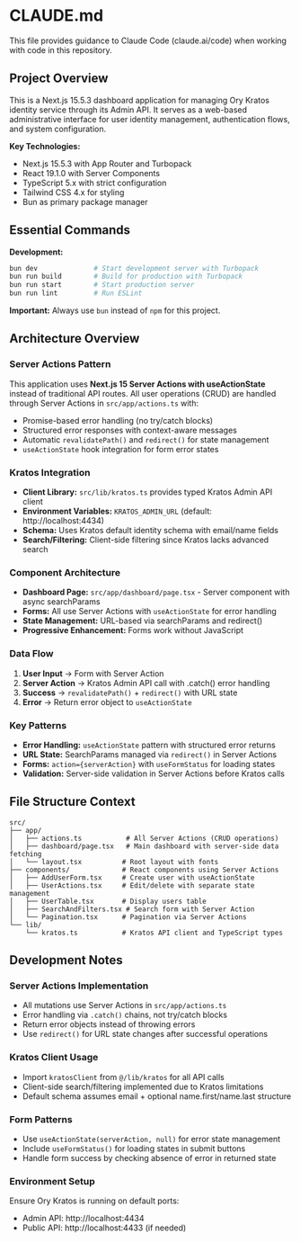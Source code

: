 # CLAUDE.md

This file provides guidance to Claude Code (claude.ai/code) when working with code in this repository.

## Project Overview

This is a Next.js 15.5.3 dashboard application for managing Ory Kratos identity service through its Admin API. It serves as a web-based administrative interface for user identity management, authentication flows, and system configuration.

**Key Technologies:**
- Next.js 15.5.3 with App Router and Turbopack
- React 19.1.0 with Server Components
- TypeScript 5.x with strict configuration
- Tailwind CSS 4.x for styling
- Bun as primary package manager

## Essential Commands

**Development:**
```bash
bun dev              # Start development server with Turbopack
bun run build        # Build for production with Turbopack
bun run start        # Start production server
bun run lint         # Run ESLint
```

**Important:** Always use `bun` instead of `npm` for this project.

## Architecture Overview

### Server Actions Pattern
This application uses **Next.js 15 Server Actions with useActionState** instead of traditional API routes. All user operations (CRUD) are handled through Server Actions in `src/app/actions.ts` with:
- Promise-based error handling (no try/catch blocks)
- Structured error responses with context-aware messages
- Automatic `revalidatePath()` and `redirect()` for state management
- `useActionState` hook integration for form error states

### Kratos Integration
- **Client Library:** `src/lib/kratos.ts` provides typed Kratos Admin API client
- **Environment Variables:** `KRATOS_ADMIN_URL` (default: http://localhost:4434)
- **Schema:** Uses Kratos default identity schema with email/name fields
- **Search/Filtering:** Client-side filtering since Kratos lacks advanced search

### Component Architecture
- **Dashboard Page:** `src/app/dashboard/page.tsx` - Server component with async searchParams
- **Forms:** All use Server Actions with `useActionState` for error handling
- **State Management:** URL-based via searchParams and redirect()
- **Progressive Enhancement:** Forms work without JavaScript

### Data Flow
1. **User Input** → Form with Server Action
2. **Server Action** → Kratos Admin API call with .catch() error handling
3. **Success** → `revalidatePath()` + `redirect()` with URL state
4. **Error** → Return error object to `useActionState`

### Key Patterns
- **Error Handling:** `useActionState` pattern with structured error returns
- **URL State:** SearchParams managed via `redirect()` in Server Actions
- **Forms:** `action={serverAction}` with `useFormStatus` for loading states
- **Validation:** Server-side validation in Server Actions before Kratos calls

## File Structure Context

```
src/
├── app/
│   ├── actions.ts           # All Server Actions (CRUD operations)
│   ├── dashboard/page.tsx   # Main dashboard with server-side data fetching
│   └── layout.tsx          # Root layout with fonts
├── components/             # React components using Server Actions
│   ├── AddUserForm.tsx     # Create user with useActionState
│   ├── UserActions.tsx     # Edit/delete with separate state management
│   ├── UserTable.tsx       # Display users table
│   ├── SearchAndFilters.tsx # Search form with Server Action
│   └── Pagination.tsx      # Pagination via Server Actions
└── lib/
    └── kratos.ts           # Kratos API client and TypeScript types
```

## Development Notes

### Server Actions Implementation
- All mutations use Server Actions in `src/app/actions.ts`
- Error handling via `.catch()` chains, not try/catch blocks
- Return error objects instead of throwing errors
- Use `redirect()` for URL state changes after successful operations

### Kratos Client Usage
- Import `kratosClient` from `@/lib/kratos` for all API calls
- Client-side search/filtering implemented due to Kratos limitations
- Default schema assumes email + optional name.first/name.last structure

### Form Patterns
- Use `useActionState(serverAction, null)` for error state management
- Include `useFormStatus()` for loading states in submit buttons
- Handle form success by checking absence of error in returned state

### Environment Setup
Ensure Ory Kratos is running on default ports:
- Admin API: http://localhost:4434
- Public API: http://localhost:4433 (if needed)